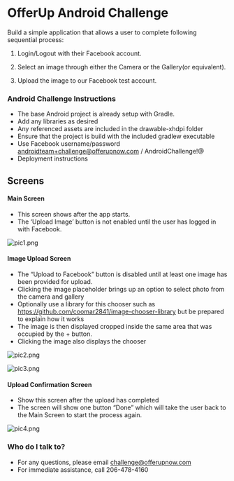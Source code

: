 # OfferUp Android Challenge #

Build a simple application that allows a user to complete following sequential process:

1. Login/Logout with their Facebook account.

2. Select an image through either the Camera or the Gallery(or equivalent).

3. Upload the image to our Facebook test account.

### Android Challenge Instructions ###

* The base Android project is already setup with Gradle.
* Add any libraries as desired
* Any referenced assets are included in the drawable-xhdpi folder
* Ensure that the project is build with the included gradlew executable
* Use Facebook username/password androidteam+challenge@offerupnow.com / AndroidChallenge!@
* Deployment instructions

## Screens ##

#### Main Screen ####

* This screen shows after the app starts. 
* The ‘Upload Image’ button is not enabled until the user has logged in with Facebook. 


![pic1.png](https://bitbucket.org/repo/oyee85/images/1416646019-pic1.png)

#### Image Upload Screen ####

* The “Upload to Facebook” button is disabled until at least one image has been provided for upload.
* Clicking the image placeholder brings up an option to select photo from the camera and gallery
* Optionally use a library for this chooser such as https://github.com/coomar2841/image-chooser-library but be prepared to explain how it works
* The image is then displayed cropped inside the same area that was occupied by the + button. 
* Clicking the image also displays the chooser

![pic2.png](https://bitbucket.org/repo/oyee85/images/1414055929-pic2.png)

![pic3.png](https://bitbucket.org/repo/oyee85/images/4222268827-pic3.png)

#### Upload Confirmation Screen ####

* Show this screen after the upload has completed
* The screen will show one button “Done” which will take the user back to the Main Screen to start the process again.

![pic4.png](https://bitbucket.org/repo/oyee85/images/3306225940-pic4.png)

### Who do I talk to? ###

* For any questions, please email challenge@offerupnow.com
* For immediate assistance, call 206-478-4160